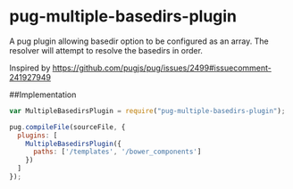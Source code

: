 # pug-multiple-basedirs-plugin
A pug plugin allowing basedir option to be configured as an array. The resolver will attempt to resolve the basedirs in order.

Inspired by https://github.com/pugjs/pug/issues/2499#issuecomment-241927949

##Implementation
```javascript
var MultipleBasedirsPlugin = require("pug-multiple-basedirs-plugin");

pug.compileFile(sourceFile, {
  plugins: [
    MultipleBasedirsPlugin({
      paths: ['/templates', '/bower_components']
    })
  ]
});
```
